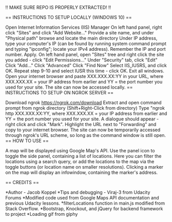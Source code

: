 !! MAKE SURE REPO IS PROPERLY EXTRACTED! !!

== INSTRUCTIONS TO SETUP LOCALLY (WINDOWS 10) ==

Open Internet Information Services (IIS) Manager
On left hand panel, right click "Sites" and click "Add Website..."
Provide a site name, and under "Physical path" browse and locate the main directory
Under IP address, type your computer's IP (can be found by running system command prompt and typing "ipconfig"; locate your IPv4 address). Remember the IP and port number.
Apply.
On left hand panel, open "Sites" tree and right click the site you added - click "Edit Permissions..."
Under "Security" tab, click "Edit"
Click "Add..."
Click "Advanced"
Click "Find Now"
Select IIS_IUSRS, and click OK.
Repeat step 9-10 and select IUSR this time - click OK. Exit all windows.
Open your internet browser and paste XXX.XXX.XX:YY in your URL, where XXX.XXX.XX = your IP address from earlier and YY = the port number you used for your site.
The site can now be accessed locally.
== INSTRUCTIONS TO SETUP ON NGROK SERVER ==

Download ngrok https://ngrok.com/download
Extract and open command prompt from ngrok directory (Shift+Right-Click from directory)
Type "ngrok http XXX.XXX.XX:YY, where XXX.XXX.XX = your IP address from earlier and YY = the port number you used for your site.
A dialogue should appear - right click and click "Mark". Highlight the URL next to "Forwarding" and copy to your internet browser.
The site can now be temporarily accessed through ngrok's URL scheme, so long as the command window is still open.
== HOW TO USE ==

A map will be displayed using Google Map's API. Use the panel icon to toggle the side panel, containing a list of locations. Here you can filter the locations using a search query, or add the locations to the map via the toggle buttons (or location name on smaller resolutions). Clicking a marker on the map will display an infowindow, containing the marker's address.

== CREDITS ==

*Author - Jacob Koppel
*Tips and debugging - Viraj-3 from Udacity Forums
*Modified code used from Google Maps API documentation and previous Udacity lessons.
*filterLocations function in main.js modified from Stack Overflow.
*Bootstrap, Knockout, and jQuery for backend framework to project
*Loading gif from giphy
